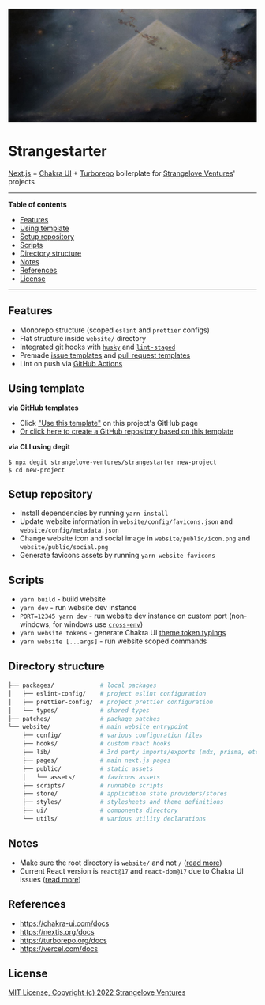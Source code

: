 <!-- markdownlint-disable MD014 MD033 MD034 MD036 MD041 -->

![Strangestarter](./pyramid.jpg)

# Strangestarter

[Next.js](https://nextjs.org) + [Chakra UI](https://chakra-ui.com) + [Turborepo](https://turborepo.org) boilerplate for [Strangelove Ventures](https://www.strangelove.ventures/)' projects

---

**Table of contents**

- [Features](#features)
- [Using template](#using-template)
- [Setup repository](#setup-repository)
- [Scripts](#scripts)
- [Directory structure](#directory-structure)
- [Notes](#notes)
- [References](#references)
- [License](#license)

---

## Features

- Monorepo structure (scoped `eslint` and `prettier` configs)
- Flat structure inside `website/` directory
- Integrated git hooks with [`husky`](https://github.com/typicode/husky) and [`lint-staged`](https://github.com/okonet/lint-staged)
- Premade [issue templates](https://docs.github.com/en/communities/using-templates-to-encourage-useful-issues-and-pull-requests/about-issue-and-pull-request-templates) and [pull request templates](https://docs.github.com/en/communities/using-templates-to-encourage-useful-issues-and-pull-requests/creating-a-pull-request-template-for-your-repository)
- Lint on push via [GitHub Actions](https://docs.github.com/en/actions)

## Using template

**via GitHub templates**

- Click ["Use this template"](https://github.com/strangelove-ventures/strangestarter) on this project's GitHub page
- [Or click here to create a GitHub repository based on this template](https://github.com/strangelove-ventures/strangestarter/generate)

**via CLI using degit**

```console
$ npx degit strangelove-ventures/strangestarter new-project
$ cd new-project
```

## Setup repository

- Install dependencies by running `yarn install`
- Update website information in `website/config/favicons.json` and `website/config/metadata.json`
- Change website icon and social image in `website/public/icon.png` and `website/public/social.png`
- Generate favicons assets by running `yarn website favicons`

## Scripts

- `yarn build` - build website
- `yarn dev` - run website dev instance
- `PORT=12345 yarn dev` - run website dev instance on custom port (non-windows, for windows use [`cross-env`](https://github.com/kentcdodds/cross-env))
- `yarn website tokens` - generate Chakra UI [theme token typings](https://chakra-ui.com/docs/styled-system/theming/advanced#theme-typings)
- `yarn website [...args]` - run website scoped commands

## Directory structure

```sh
├── packages/             # local packages
│   ├── eslint-config/    # project eslint configuration
│   ├── prettier-config/  # project prettier configuration
│   └── types/            # shared types
├── patches/              # package patches
└── website/              # main website entrypoint
    ├── config/           # various configuration files
    ├── hooks/            # custom react hooks
    ├── lib/              # 3rd party imports/exports (mdx, prisma, etc.)
    ├── pages/            # main next.js pages
    ├── public/           # static assets
    │   └── assets/       # favicons assets
    ├── scripts/          # runnable scripts
    ├── store/            # application state providers/stores
    ├── styles/           # stylesheets and theme definitions
    ├── ui/               # components directory
    └── utils/            # various utility declarations
```

## Notes

- Make sure the root directory is `website/` and not `/` ([read more](https://vercel.com/docs/concepts/git/monorepos#step-3:-set-the-root-directory))
- Current React version is `react@17` and `react-dom@17` due to Chakra UI issues ([read more](https://github.com/chakra-ui/chakra-ui/issues/5855))

## References

- https://chakra-ui.com/docs
- https://nextjs.org/docs
- https://turborepo.org/docs
- https://vercel.com/docs

## License

[MIT License, Copyright (c) 2022 Strangelove Ventures](./LICENSE)
